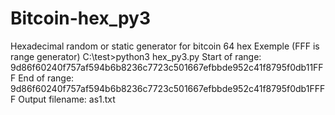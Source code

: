 # Bitcoin-hex_py3
Hexadecimal random or static generator for bitcoin 64 hex 
Exemple (FFF is range  generator)
C:\test>python3 hex_py3.py
Start of range: 9d86f60240f757af594b6b8236c7723c501667efbbde952c41f8795f0db11FFF
End of range: 9d86f60240f757af594b6b8236c7723c501667efbbde952c41f8795f0db1FFFF
Output filename: as1.txt
